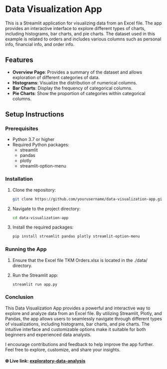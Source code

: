 # Data Visualization App

This is a Streamlit application for visualizing data from an Excel file. The app provides an interactive interface to explore different types of charts, including histograms, bar charts, and pie charts. The dataset used in this example is related to orders and includes various columns such as personal info, financial info, and order info.

## Features

- **Overview Page**: Provides a summary of the dataset and allows exploration of different categories of data.
- **Histograms**: Visualize the distribution of numerical columns.
- **Bar Charts**: Display the frequency of categorical columns.
- **Pie Charts**: Show the proportion of categories within categorical columns.

## Setup Instructions

### Prerequisites

- Python 3.7 or higher
- Required Python packages:
  - streamlit
  - pandas
  - plotly
  - streamlit-option-menu

### Installation

1. Clone the repository:

   ```sh
   git clone https://github.com/yourusername/data-visualization-app.git
   ```

2. Navigate to the project directory:

   ```sh
   cd data-visualization-app
   ```

3. Install the required packages:

   ```sh
   pip install streamlit pandas plotly streamlit-option-menu
   ```

### Running the App

1. Ensure that the Excel file TKM Orders.xlsx is located in the ./data/ directory.
2. Run the Streamlit app:

   ```sh
   streamlit run app.py
   ```

### Conclusion

This Data Visualization App provides a powerful and interactive way to explore and analyze data from an Excel file. By utilizing Streamlit, Plotly, and Pandas, the app allows users to seamlessly navigate through different types of visualizations, including histograms, bar charts, and pie charts. The intuitive interface and customizable options make it suitable for both beginners and experienced data analysts.

I encourage contributions and feedback to help improve the app further. Feel free to explore, customize, and share your insights.

#### 🌐 Live link: [exploratory-data-analysis](https://exploratory-data-analysis-mo.streamlit.app/)
